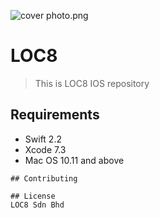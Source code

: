 ![cover photo.png](https://bitbucket.org/repo/gBnR8j/images/1470626271-cover%20photo.png)

# LOC8
> This is LOC8 IOS repository

## Requirements
- Swift 2.2
- Xcode 7.3
- Mac OS 10.11 and above
```
## Contributing

## License
LOC8 Sdn Bhd